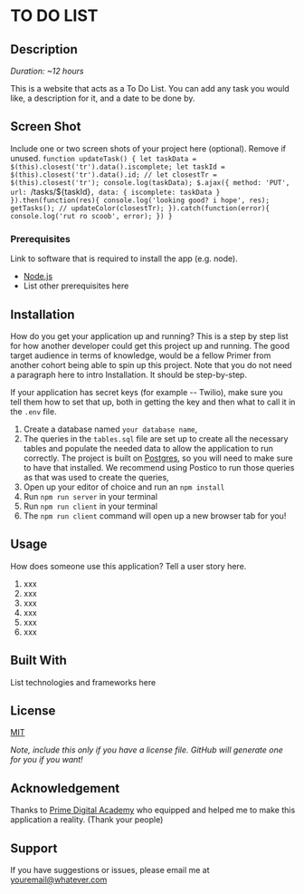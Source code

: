 
# TO DO LIST

## Description

_Duration: ~12 hours_

This is a website that acts as a To Do List. You can add any task you would like, a description for it, and a date to be done by. 

## Screen Shot

Include one or two screen shots of your project here (optional). Remove if unused.
`function updateTask() {
    let taskData = $(this).closest('tr').data().iscomplete;
    let taskId = $(this).closest('tr').data().id;
    // let closestTr = $(this).closest('tr');
    console.log(taskData);
    $.ajax({
        method: 'PUT',
        url: `/tasks/${taskId}`,
        data: {
            iscomplete: taskData
        }
    }).then(function(res){
        console.log('looking good? i hope', res);
        getTasks();
        // updateColor(closestTr);
    }).catch(function(error){
        console.log('rut ro scoob', error);
    })
}`
### Prerequisites

Link to software that is required to install the app (e.g. node).

- [Node.js](https://nodejs.org/en/)
- List other prerequisites here

## Installation

How do you get your application up and running? This is a step by step list for how another developer could get this project up and running. The good target audience in terms of knowledge, would be a fellow Primer from another cohort being able to spin up this project. Note that you do not need a paragraph here to intro Installation. It should be step-by-step.

If your application has secret keys (for example --  Twilio), make sure you tell them how to set that up, both in getting the key and then what to call it in the `.env` file.

1. Create a database named `your database name`,
2. The queries in the `tables.sql` file are set up to create all the necessary tables and populate the needed data to allow the application to run correctly. The project is built on [Postgres](https://www.postgresql.org/download/), so you will need to make sure to have that installed. We recommend using Postico to run those queries as that was used to create the queries, 
3. Open up your editor of choice and run an `npm install`
4. Run `npm run server` in your terminal
5. Run `npm run client` in your terminal
6. The `npm run client` command will open up a new browser tab for you!

## Usage
How does someone use this application? Tell a user story here.

1. xxx
2. xxx
3. xxx
4. xxx
5. xxx
6. xxx


## Built With

List technologies and frameworks here

## License
[MIT](https://choosealicense.com/licenses/mit/)

_Note, include this only if you have a license file. GitHub will generate one for you if you want!_

## Acknowledgement
Thanks to [Prime Digital Academy](www.primeacademy.io) who equipped and helped me to make this application a reality. (Thank your people)

## Support
If you have suggestions or issues, please email me at [youremail@whatever.com](www.google.com)